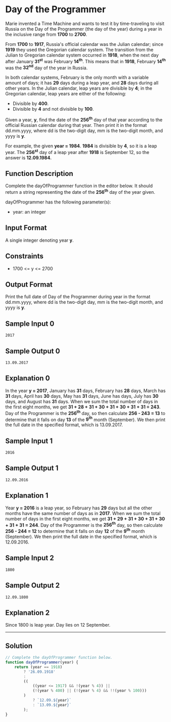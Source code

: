 # Day of the Programmer

Marie invented a Time Machine and wants to test it by time-traveling to visit Russia on the Day of the Programmer (the day of the year) during a year in the inclusive range from **1700** to **2700**.

From **1700** to **1917**, Russia's official calendar was the Julian calendar; since **1919** they used the Gregorian calendar system. The transition from the Julian to Gregorian calendar system occurred in **1918**, when the next day after January **31<sup>st</sup>** was February **14<sup>th</sup>**. This means that in **1918**, February **14<sup>th</sup>** was the **32<sup>nd</sup>** day of the year in Russia.

In both calendar systems, February is the only month with a variable amount of days; it has **29** days during a leap year, and **28** days during all other years. In the Julian calendar, leap years are divisible by **4**; in the Gregorian calendar, leap years are either of the following:

- Divisible by **400**.
- Divisible by **4** and not divisible by **100**.

Given a year, **y**, find the date of the **256<sup>th</sup>** day of that year according to the official Russian calendar during that year. Then print it in the format dd.mm.yyyy, where dd is the two-digit day, mm is the two-digit month, and yyyy is **y**.

For example, the given **year = 1984**. **1984** is divisible by **4**, so it is a leap year. The **256<sup>st</sup>** day of a leap year after **1918** is September 12, so the answer is **12.09.1984**.

## Function Description

Complete the dayOfProgrammer function in the editor below. It should return a string representing the date of the **256<sup>th</sup>** day of the year given.

dayOfProgrammer has the following parameter(s):

- year: an integer

## Input Format

A single integer denoting year **y**.

## Constraints 

- 1700 <= y <= 2700

## Output Format

Print the full date of Day of the Programmer during year  in the format dd.mm.yyyy, where dd is the two-digit day, mm is the two-digit month, and yyyy is **y**.

## Sample Input 0

```
2017
```

## Sample Output 0

```
13.09.2017
```

## Explanation 0
   
In the year **y = 2017**, January has **31** days, February has **28** days, March has **31** days, April has **30** days, May has **31** days, June has  days, July has **30** days, and August has **31** days. When we sum the total number of days in the first eight months, we get **31 + 28 + 31 + 30 + 31 + 30 + 31 + 31 = 243**. Day of the Programmer is the **256<sup>th</sup>** day, so then calculate **256 - 243 = 13** to determine that it falls on day **13** of the **9<sup>th</sup>** month (September). We then print the full date in the specified format, which is 13.09.2017.

## Sample Input 1

```
2016
```

## Sample Output 1

```
12.09.2016
```

## Explanation 1
   
Year **y = 2016** is a leap year, so February has **29** days but all the other months have the same number of days as in **2017**. When we sum the total number of days in the first eight months, we get **31 + 29 + 31 + 30 + 31 + 30 + 31 + 31 = 244**. Day of the Programmer is the **256<sup>th</sup>** day, so then calculate **256 - 244 = 12** to determine that it falls on day **12** of the **9<sup>th</sup>** month (September). We then print the full date in the specified format, which is 12.09.2016.

## Sample Input 2

```
1800
```

## Sample Output 2

```
12.09.1800
```

## Explanation 2
   
Since 1800 is leap year. Day lies on 12 September.

---

## Solution

```javascript
// Complete the dayOfProgrammer function below.
function dayOfProgrammer(year) {
    return (year == 1918)
        ? '26.09.1918'
        :
        ((
            ((year <= 1917) && !(year % 4)) ||
            (!(year % 400) || (!(year % 4) && !!(year % 100)))
        )
            ? `12.09.${year}`
            : `13.09.${year}`
        );
}
```
